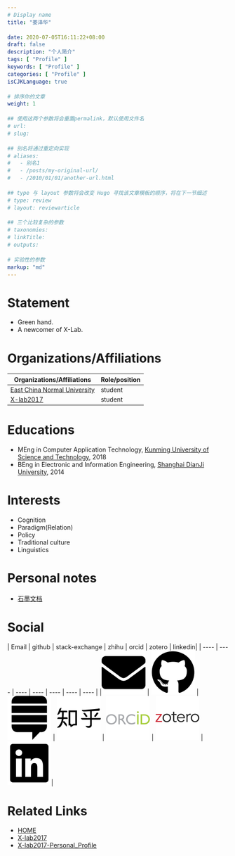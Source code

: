 ```yaml
---
# Display name
title: "娄泽华"

date: 2020-07-05T16:11:22+08:00
draft: false
description: "个人简介"
tags: [ "Profile" ]
keywords: [ "Profile" ]
categories: [ "Profile" ]
isCJKLanguage: true

# 排序你的文章
weight: 1

## 使用这两个参数将会重置permalink，默认使用文件名
# url: 
# slug: 

## 别名将通过重定向实现
# aliases:
#   - 别名1
#   - /posts/my-original-url/
#   - /2010/01/01/another-url.html

## type 与 layout 参数将会改变 Hugo 寻找该文章模板的顺序，将在下一节细述
# type: review
# layout: reviewarticle

## 三个比较复杂的参数
# taxonomies:
# linkTitle: 
# outputs:

# 实验性的参数
markup: "md"
---
```

# Statement
 - Green hand.
 - A newcomer of X-Lab.

# Organizations/Affiliations
|Organizations/Affiliations | Role/position|
|------------ | -------------|
|[East China Normal University](http://www.ecnu.edu.cn/) | student|
|[X-lab2017](https://github.com/X-lab2017) | student|

# Educations
- MEng in Computer Application Technology, [Kunming University of Science and Technology](http://www.kmust.edu.cn/), 2018
- BEng in Electronic and Information Engineering, [Shanghai DianJi University](https://www.sdju.edu.cn/), 2014

# Interests
- Cognition 
- Paradigm(Relation)
- Policy
- Traditional culture
- Linguistics
# Personal notes
- [石墨文档](https://birdflyi.github.io/content/authors/louzehua/personalnotes/shimo)

# Social

[//]: # "available icons to https://sourcethemes.com/academic/docs/page-builder/#icons"
| Email | github | stack-exchange | zhihu | orcid | zotero | linkedin|
| ---- | ---- | ---- | ---- | ---- | ---- | ---- |
|[<img src="../../../static/img/icons/envelope-solid.svg" alt="envelope-fas" width = "100" />](mailto:cs_zhlou@163.com) | [<img src="../../../static/img/icons/github-brands.svg" alt="github-fab" width = "100" />](https://github.com/birdflyi) | [<img src="../../../static/img/icons/stack-exchange-brands.svg" alt="stack-exchange-fab" width = "100" />](https://meta.stackexchange.com/users/569289/bird-fly-i) | [<img src="../../../static/img/icons/zhihu-brands.svg" alt="zhihu-fab" width = "100" />](https://www.zhihu.com/people/birdflyi) | [<img src="../../../static/img/icons/orcid-logo.svg" alt="orcid-ai" width = "100" />](https://orcid.org/0000-0001-9068-4351) | [<img src="../../../static/img/icons/zotero-logo.svg" alt="zotero-ai" width = "100" />](https://www.zotero.org/cs_zhlou) | [<img src="../../../static/img/icons/linkedin-brands.svg" alt="linkedin-fab" width = "100" />](https://www.linkedin.com/in/zehua-lou-76643090/)|

# Related Links
- [HOME](https://birdflyi.github.io/)
- [X-lab2017](https://github.com/X-lab2017)
- [X-lab2017-Personal_Profile](http://www.x-lab.info/author/%E5%A8%84%E6%B3%BD%E5%8D%8E/)
